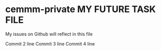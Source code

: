 # cemmm-private  MY FUTURE TASK FILE
My issues on Github will reflect in this file

Commit 2 line
Commit 3 line
Commit 4 line
